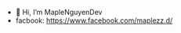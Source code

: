 - 👋 Hi, I’m MapleNguyenDev
- facbook: https://www.facebook.com/maplezz.d/

<!---
nguyendangdat03/nguyendangdat03 is a ✨ special ✨ repository because its `README.md` (this file) appears on your GitHub profile.
You can click the Preview link to take a look at your changes.
--->
